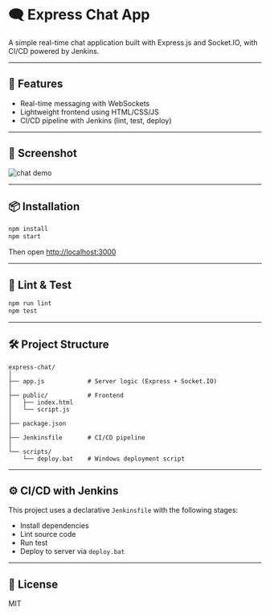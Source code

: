 # 🗨️ Express Chat App

A simple real-time chat application built with Express.js and Socket.IO, with CI/CD powered by Jenkins.

---

## 🚀 Features
- Real-time messaging with WebSockets
- Lightweight frontend using HTML/CSS/JS
- CI/CD pipeline with Jenkins (lint, test, deploy)

---

## 📸 Screenshot
![chat demo](screenshot.png) <!-- optional, add image if available -->

---

## 📦 Installation

```bash
npm install
npm start
```

Then open [http://localhost:3000](http://localhost:3000)

---

## 🧪 Lint & Test

```bash
npm run lint
npm test
```

---

## 🛠 Project Structure

```
express-chat/
│
├── app.js            # Server logic (Express + Socket.IO)
│
├── public/           # Frontend
│   ├── index.html
│   └── script.js
│
├── package.json
│
├── Jenkinsfile       # CI/CD pipeline
│
└── scripts/
    └── deploy.bat    # Windows deployment script
```

---

## ⚙️ CI/CD with Jenkins
This project uses a declarative `Jenkinsfile` with the following stages:
- Install dependencies
- Lint source code
- Run test
- Deploy to server via `deploy.bat`

---

## 📄 License
MIT
